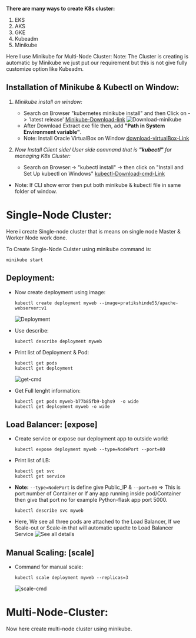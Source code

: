 
**There are many ways to create K8s cluster:**
1. EKS
2. AKS
3. GKE
4. Kubeadm
5. Minikube

Here I use Minikube for Multi-Node Cluster:
Note: The Cluster is creating is automatic by Minikube we just put our requirement but this is not give fully customize option like Kubeadm.

## Installation of Minikube & Kubectl on Window:
1. *Minikube install on window:*
    - Search on Browser "kubernetes minikube install" and then Click on ->  'latest release' 
    [Minikube-Download-link](https://minikube.sigs.k8s.io/docs/start/?arch=%2Fwindows%2Fx86-64%2Fstable%2F.exe+downloa)
    ![Download-minikube](https://github.com/user-attachments/assets/676f0852-8c27-4780-aba7-5069338b9c69)
    - After Download Extract exe file then, add **"Path in System Environment variable"**.
    - Note: Install Oracle VirtualBox on Window [download-virtualBox-Link](https://www.oracle.com/virtualization/technologies/vm/downloads/virtualbox-downloads.html)

2.  *Now Install Client side/ User side command that is **"kubectl"** for managing K8s Cluster:*
    - Search on Browser:-> "kubectl install" -> then click on "Install and Set Up kubectl on Windows"
    [kubectl-Download-cmd-Link](https://kubernetes.io/docs/tasks/tools/install-kubectl-windows/#install-kubectl-binary-on-windows-via-direct-download-or-curl)

- Note: If CLI show error then put both minikube & kubectl file in same folder of window. 

# Single-Node Cluster:
Here i create Single-node cluster that is means on single node Master & Worker Node work done.

To Create Single-Node Culster using minikube command is:

    minikube start

## Deployment:
- Now create deployment using image:

      kubectl create deployment myweb --image=pratikshinde55/apache-webserver:v1

  ![Deployment](https://github.com/user-attachments/assets/7ed66fae-9733-4ef7-abe2-c80e0879ddaa)

- Use describe:

      kubectl describe deployment myweb

- Print list of Deployment & Pod:

      kubectl get pods
      kubectl get deployment

   ![get-cmd](https://github.com/user-attachments/assets/88dc8c0c-917d-4c97-8126-d43c31459b29)

- Get Full lenght information:

      kubectl get pods myweb-b77b85fb9-bghs9  -o wide
      kubectl get deployment myweb -o wide

## Load Balancer: [expose]
- Create service or expose our deployment app to outside world:

      kubectl expose deployment myweb --type=NodePort --port=80

- Print list of LB:

      kubectl get svc 
      kubectl get service

- **Note:** `--type=NodePort` is define give Public_IP & `--port=80` => This is port number of Container or If any app running inside pod/Container then give that port no for example Python-flask app port 5000.
      
      kubectl describe svc myweb

- Here, We see all three pods are attached to the Load Balancer, If we Scale-out or Scale-in that will automatic upadte to Load Balancer Service
  ![See all details](https://github.com/user-attachments/assets/59709750-cdd0-4f5d-990e-3b8d615ba2cb)

## Manual Scaling: [scale]
- Command for manual scale:

      kubectl scale deployment myweb --replicas=3   
    
  ![scale-cmd](https://github.com/user-attachments/assets/3ecc1a0f-c6e5-41db-89f6-d8d4491bec91)

# Multi-Node-Cluster:
Now here create multi-node cluster using minikube.


